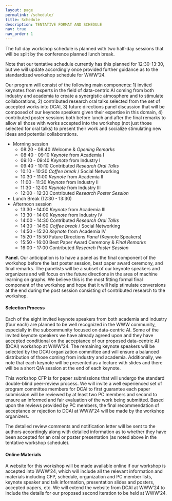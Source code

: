 ```yaml
---
layout: page
permalink: /schedule/
title: Schedule
description: TENTATIVE FORMAT AND SCHEDULE
nav: true
nav_order: 1
---
```


The full day workshop schedule is planned with two half-day sessions that will be split by the conference planned lunch break.

Note that our tentative schedule currently has this planned for 12:30-13:30, but we will update accordingly once provided further guidance as to the standardized workshop schedule for WWW’24.

Our program will consist of the following main components: 1) invited keynotes from experts in the field of data-centric AI coming from both industry and academia to create a synergistic atmosphere and to stimulate collaborations, 2) contributed research oral talks selected from the set of accepted works into DCAI, 3) future directions panel discussion that will be composed of our keynote speakers given their expertise in this domain, 4) contributed poster sessions both before lunch and after the final remarks to allow all those with works accepted into the workshop (not just those selected for oral talks) to present their work and socialize stimulating new ideas and potential collaborations.

- Morning session
  - 08:20 - 08:40 Welcome & *Opening Remarks* 
  - 08:40 - 09:10 *Keynote* from Academia Ⅰ 
  - 09:10 - 09:40 *Keynote* from Industry Ⅰ
  - 09:40 - 10:10 Contributed *Research Oral Talks*
  - 10:10 - 10:30 *Coffee break* / Social Networking
  - 10:30 - 11:00 *Keynote* from Academia Ⅱ 
  - 11:00 - 11:30 *Keynote* from Industry Ⅱ 
  - 11:30 - 12:00 *Keynote* from Industry Ⅲ 
  - 12:00 - 12:30 Contributed *Research Poster Session*
- Lunch Break (12:30 - 13:30)
- Afternoon session 
  - 13:30 - 14:00 *Keynote* from Academia Ⅲ
  - 13:30 - 14:00 *Keynote* from Industry Ⅳ
  - 14:00 - 14:30 Contributed *Research Oral Talks*
  - 14:30 - 14:50 *Coffee break* / Social Networking
  - 14:50 - 15:20 *Keynote* from Academia Ⅳ
  - 15:20 - 15:50 Future Directions *Panel* (Keynote Speakers)
  - 15:50 - 16:00 Best Paper Award Ceremony & *Final Remarks*
  - 16:00 - 17:00 Contributed *Research Poster Session*

**Panel.** Our anticipation is to have a panel as the final component of the workshop before the last poster session, best paper award ceremony, and final remarks. The panelists will be a subset of our keynote speakers and organizers and will focus on the future directions in the area of machine learning on graphs. We believe this is the most fitting formal final component of the workshop and hope that it will help stimulate conversions at the end during the post session consisting of contributed research to the workshop.

#### Selection Process 

Each of the eight invited keynote speakers from both academia and industry (four each) are planned to be well recognized in the WWW community, especially in the subcommunity focused on data-centric AI. Some of the invited keynote speakers we have already agreed upon and they have accepted conditional on the acceptance of our proposed data-centric AI (DCAI) workshop at WWW’24. The remaining keynote speakers will be selected by the DCAI organization committee and will ensure a balanced distribution of those coming from industry and academia. Additionally, we note that each keynote will be presented as a lecture with slides and there will be a short Q/A session at the end of each keynote.

This workshop CFP is for paper submissions that will undergo the standard double-blind peer-review process. We will invite a well experienced set of program committee members for DCAI to first guarantee each paper submission will be reviewed by at least two PC members and second to ensure an informed and fair evaluation of the work being submitted. Based upon the reviews provided by PC members, the final recommendation of acceptance or rejection to DCAI at WWW’24 will be made by the workshop organizers.

The detailed review comments and notification letter will be sent to the authors accordingly along with detailed information as to whether they have been accepted for an oral or poster presentation (as noted above in the tentative workshop schedule).

#### Online Materials

A website for this workshop will be made available online if our workshop is accepted into WWW’24, which will include all the relevant information and materials including CFP, schedule, organization and PC member lists, keynote speaker and talk information, presentation slides and posters, accepted papers, etc. We will extend the website from DCAI at WWW’24 to include the details for our proposed second iteration to be held at WWW’24.

